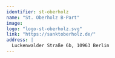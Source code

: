 ```yaml
---
identifier: st-oberholz
name: "St. Oberholz B-Part"
image:
logo: "logo-st-oberholz.svg"
link: "https://sanktoberholz.de/"
address: |
  Luckenwalder Straße 6b, 10963 Berlin
---
```

